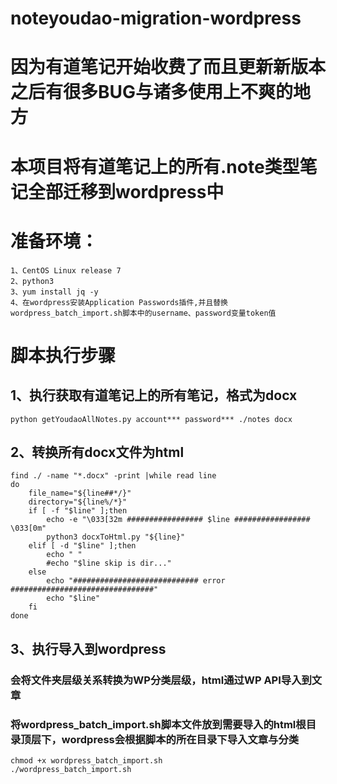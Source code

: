 # noteyoudao-migration-wordpress

# 因为有道笔记开始收费了而且更新新版本之后有很多BUG与诸多使用上不爽的地方

# 本项目将有道笔记上的所有.note类型笔记全部迁移到wordpress中

# 准备环境： 
```
1、CentOS Linux release 7
2、python3
3、yum install jq -y
4、在wordpress安装Application Passwords插件,并且替换wordpress_batch_import.sh脚本中的username、password变量token值
```

# 脚本执行步骤

## 1、执行获取有道笔记上的所有笔记，格式为docx
```
python getYoudaoAllNotes.py account*** password*** ./notes docx 
```

## 2、转换所有docx文件为html
```
find ./ -name "*.docx" -print |while read line
do
    file_name="${line##*/}"
    directory="${line%/*}"
    if [ -f "$line" ];then
	    echo -e "\033[32m ################# $line ################# \033[0m" 
		python3 docxToHtml.py "${line}"
    elif [ -d "$line" ];then
	    echo " "
        #echo "$line skip is dir..."
    else
        echo "############################ error ################################"
        echo "$line"
    fi
done
```

## 3、执行导入到wordpress
### 会将文件夹层级关系转换为WP分类层级，html通过WP API导入到文章
### 将wordpress_batch_import.sh脚本文件放到需要导入的html根目录顶层下，wordpress会根据脚本的所在目录下导入文章与分类
```
chmod +x wordpress_batch_import.sh
./wordpress_batch_import.sh
```


